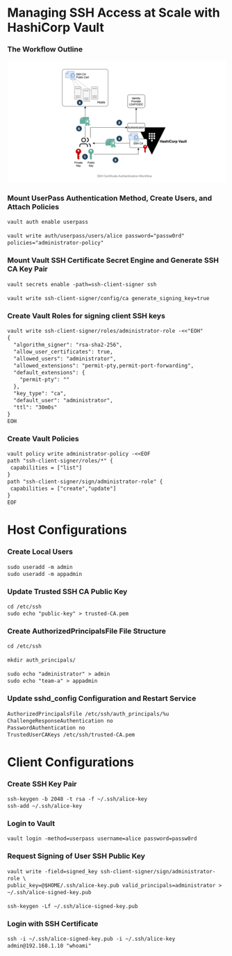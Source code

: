 # Managing SSH Access at Scale with HashiCorp Vault

### The Workflow Outline

![WORK FLOW!](workflow.webp)

### Mount UserPass Authentication Method, Create Users, and Attach Policies
```
vault auth enable userpass
 
vault write auth/userpass/users/alice password="passw0rd" policies="administrator-policy"
```

### Mount Vault SSH Certificate Secret Engine and Generate SSH CA Key Pair
```
vault secrets enable -path=ssh-client-signer ssh
 
vault write ssh-client-signer/config/ca generate_signing_key=true
```

### Create Vault Roles for signing client SSH keys
```
vault write ssh-client-signer/roles/administrator-role -<<"EOH"
{
  "algorithm_signer": "rsa-sha2-256",
  "allow_user_certificates": true,
  "allowed_users": "administrator",
  "allowed_extensions": "permit-pty,permit-port-forwarding",
  "default_extensions": {
    "permit-pty": ""
  },
  "key_type": "ca",
  "default_user": "administrator",
  "ttl": "30m0s"
}
EOH
```

### Create Vault Policies
```
vault policy write administrator-policy -<<EOF
path "ssh-client-signer/roles/*" {
 capabilities = ["list"]
}
path "ssh-client-signer/sign/administrator-role" {
 capabilities = ["create","update"]
}
EOF
```

# Host Configurations

### Create Local Users
```
sudo useradd -m admin
sudo useradd -m appadmin
```

### Update Trusted SSH CA Public Key
```
cd /etc/ssh
sudo echo "public-key" > trusted-CA.pem
```

### Create AuthorizedPrincipalsFile File Structure
```
cd /etc/ssh
 
mkdir auth_principals/
 
sudo echo "administrator" > admin
sudo echo "team-a" > appadmin
```

### Update sshd_config Configuration and Restart Service
```
AuthorizedPrincipalsFile /etc/ssh/auth_principals/%u
ChallengeResponseAuthentication no
PasswordAuthentication no
TrustedUserCAKeys /etc/ssh/trusted-CA.pem
```

# Client Configurations

### Create SSH Key Pair
```
ssh-keygen -b 2048 -t rsa -f ~/.ssh/alice-key
ssh-add ~/.ssh/alice-key
```

### Login to Vault
```
vault login -method=userpass username=alice password=passw0rd
```

### Request Signing of User SSH Public Key
```
vault write -field=signed_key ssh-client-signer/sign/administrator-role \
public_key=@$HOME/.ssh/alice-key.pub valid_principals=administrator > ~/.ssh/alice-signed-key.pub

ssh-keygen -Lf ~/.ssh/alice-signed-key.pub
```

### Login with SSH Certificate
```
ssh -i ~/.ssh/alice-signed-key.pub -i ~/.ssh/alice-key admin@192.168.1.10 "whoami"
```